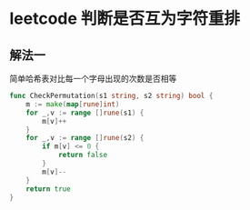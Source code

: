 # leetcode 判断是否互为字符重排

## 解法一

简单哈希表对比每一个字母出现的次数是否相等

```go
func CheckPermutation(s1 string, s2 string) bool {
	m := make(map[rune]int)
	for _,v := range []rune(s1) {
		m[v]++
	}
	for _,v := range []rune(s2) {
		if m[v] <= 0 {
			return false
		}
		m[v]--
	}
	return true
}
```